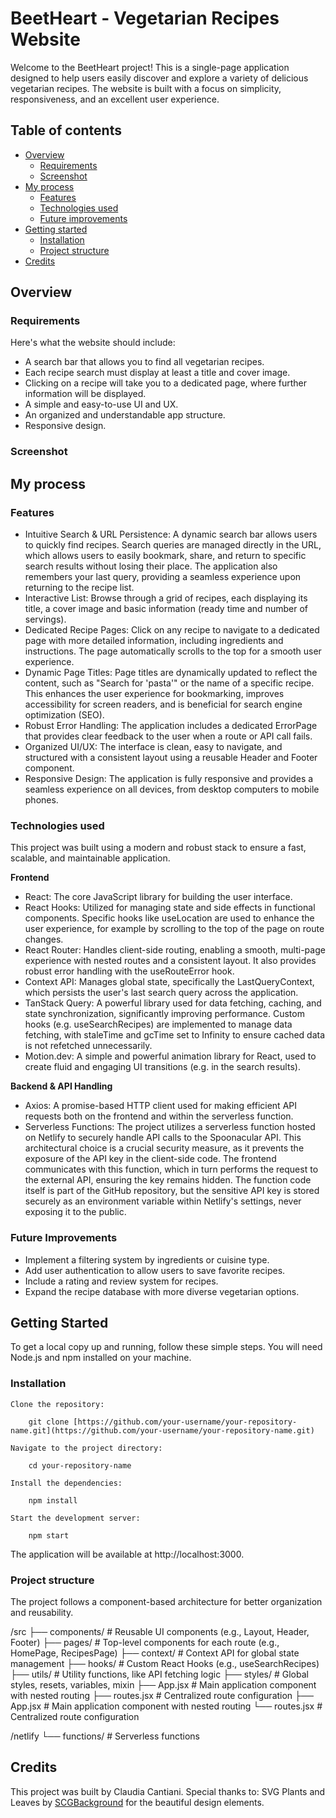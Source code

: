 # BeetHeart - Vegetarian Recipes Website

Welcome to the BeetHeart project! This is a single-page application designed to help users easily discover and explore a variety of delicious vegetarian recipes. The website is built with a focus on simplicity, responsiveness, and an excellent user experience.

## Table of contents

- [Overview](#overview)
  - [Requirements](#requirements)
  - [Screenshot](#screenshot)
- [My process](#my-process)
  - [Features](#features)
  - [Technologies used](#technologies-used)
  - [Future improvements](#future-improvements)
- [Getting started](#getting-started)
  - [Installation](#installation)
  - [Project structure](#project-structure)
- [Credits](#credits)

## Overview

### Requirements

Here's what the website should include:

- A search bar that allows you to find all vegetarian recipes.
- Each recipe search must display at least a title and cover image.
- Clicking on a recipe will take you to a dedicated page, where further information will be displayed.
- A simple and easy-to-use UI and UX.
- An organized and understandable app structure.
- Responsive design.

### Screenshot

## My process

### Features

- Intuitive Search & URL Persistence: A dynamic search bar allows users to quickly find recipes. Search queries are managed directly in the URL, which allows users to easily bookmark, share, and return to specific search results without losing their place. The application also remembers your last query, providing a seamless experience upon returning to the recipe list.
- Interactive List: Browse through a grid of recipes, each displaying its title, a cover image and basic information (ready time and number of servings).
- Dedicated Recipe Pages: Click on any recipe to navigate to a dedicated page with more detailed information, including ingredients and instructions. The page automatically scrolls to the top for a smooth user experience.
- Dynamic Page Titles: Page titles are dynamically updated to reflect the content, such as "Search for 'pasta'" or the name of a specific recipe. This enhances the user experience for bookmarking, improves accessibility for screen readers, and is beneficial for search engine optimization (SEO).
- Robust Error Handling: The application includes a dedicated ErrorPage that provides clear feedback to the user when a route or API call fails.
- Organized UI/UX: The interface is clean, easy to navigate, and structured with a consistent layout using a reusable Header and Footer component.
- Responsive Design: The application is fully responsive and provides a seamless experience on all devices, from desktop computers to mobile phones.

### Technologies used

This project was built using a modern and robust stack to ensure a fast, scalable, and maintainable application.

**Frontend**

- React: The core JavaScript library for building the user interface.
- React Hooks: Utilized for managing state and side effects in functional components. Specific hooks like useLocation are used to enhance the user experience, for example by scrolling to the top of the page on route changes.
- React Router: Handles client-side routing, enabling a smooth, multi-page experience with nested routes and a consistent layout. It also provides robust error handling with the useRouteError hook.
- Context API: Manages global state, specifically the LastQueryContext, which persists the user's last search query across the application.
- TanStack Query: A powerful library used for data fetching, caching, and state synchronization, significantly improving performance. Custom hooks (e.g. useSearchRecipes) are implemented to manage data fetching, with staleTime and gcTime set to Infinity to ensure cached data is not refetched unnecessarily.
- Motion.dev: A simple and powerful animation library for React, used to create fluid and engaging UI transitions (e.g. in the search results).

**Backend & API Handling**

- Axios: A promise-based HTTP client used for making efficient API requests both on the frontend and within the serverless function.
- Serverless Functions: The project utilizes a serverless function hosted on Netlify to securely handle API calls to the Spoonacular API. This architectural choice is a crucial security measure, as it prevents the exposure of the API key in the client-side code. The frontend communicates with this function, which in turn performs the request to the external API, ensuring the key remains hidden. The function code itself is part of the GitHub repository, but the sensitive API key is stored securely as an environment variable within Netlify's settings, never exposing it to the public.

### Future Improvements

- Implement a filtering system by ingredients or cuisine type.
- Add user authentication to allow users to save favorite recipes.
- Include a rating and review system for recipes.
- Expand the recipe database with more diverse vegetarian options.

## Getting Started

To get a local copy up and running, follow these simple steps.
You will need Node.js and npm installed on your machine.

### Installation

    Clone the repository:

```
    git clone [https://github.com/your-username/your-repository-name.git](https://github.com/your-username/your-repository-name.git)
```

    Navigate to the project directory:

```
    cd your-repository-name
```

    Install the dependencies:

```
    npm install
```

    Start the development server:

```
    npm start
```

The application will be available at http://localhost:3000.

### Project structure

The project follows a component-based architecture for better organization and reusability.

/src
├── components/ # Reusable UI components (e.g., Layout, Header, Footer)
├── pages/ # Top-level components for each route (e.g., HomePage, RecipesPage)
├── context/ # Context API for global state management
├── hooks/ # Custom React Hooks (e.g., useSearchRecipes)
├── utils/ # Utility functions, like API fetching logic
├── styles/ # Global styles, resets, variables, mixin
├── App.jsx # Main application component with nested routing
├── routes.jsx # Centralized route configuration
├── App.jsx # Main application component with nested routing
└── routes.jsx # Centralized route configuration

/netlify
└── functions/ # Serverless functions

## Credits

This project was built by Claudia Cantiani.
Special thanks to: SVG Plants and Leaves by [SCGBackground](https://www.svgbackgrounds.com/) for the beautiful design elements.
